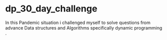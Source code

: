 # dp_30_day_challenge
In this Pandemic situation i challenged myself to solve questions from advance Data structures and Algorithms specifically dynamic programming .
